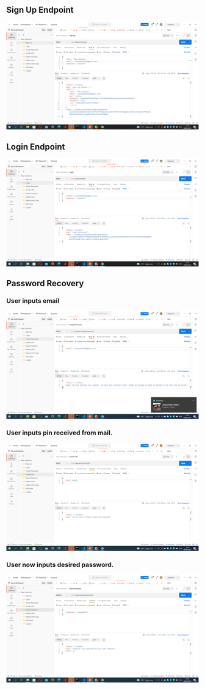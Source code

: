 ## Sign Up Endpoint

<img src="src/images/Screenshot%20(346).png" >

## Login Endpoint

<img src="src/images/Screenshot%20(347).png" >

## Password Recovery

### User inputs email

<img src="src/images/Screenshot%20(348).png" >

### User inputs pin received from mail.

<img src="src/images/Screenshot%20(349).png" >

### User now inputs desired password.

<img src="src/images/Screenshot%20(350).png" >
